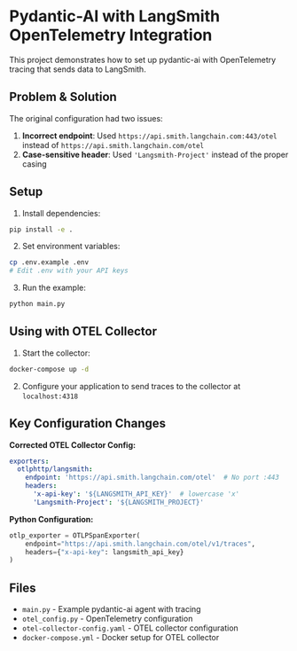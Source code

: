 # Pydantic-AI with LangSmith OpenTelemetry Integration

This project demonstrates how to set up pydantic-ai with OpenTelemetry tracing that sends data to LangSmith.

## Problem & Solution

The original configuration had two issues:
1. **Incorrect endpoint**: Used `https://api.smith.langchain.com:443/otel` instead of `https://api.smith.langchain.com/otel`
2. **Case-sensitive header**: Used `'Langsmith-Project'` instead of the proper casing

## Setup

1. Install dependencies:
```bash
pip install -e .
```

2. Set environment variables:
```bash
cp .env.example .env
# Edit .env with your API keys
```

3. Run the example:
```bash
python main.py
```

## Using with OTEL Collector

1. Start the collector:
```bash
docker-compose up -d
```

2. Configure your application to send traces to the collector at `localhost:4318`

## Key Configuration Changes

**Corrected OTEL Collector Config:**
```yaml
exporters:
  otlphttp/langsmith:
    endpoint: 'https://api.smith.langchain.com/otel'  # No port :443
    headers:
      'x-api-key': '${LANGSMITH_API_KEY}'  # lowercase 'x'
      'Langsmith-Project': '${LANGSMITH_PROJECT}'
```

**Python Configuration:**
```python
otlp_exporter = OTLPSpanExporter(
    endpoint="https://api.smith.langchain.com/otel/v1/traces",
    headers={"x-api-key": langsmith_api_key}
)
```

## Files

- `main.py` - Example pydantic-ai agent with tracing
- `otel_config.py` - OpenTelemetry configuration
- `otel-collector-config.yaml` - OTEL collector configuration
- `docker-compose.yml` - Docker setup for OTEL collector